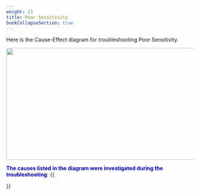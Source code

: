 ```yaml
---
weight: 21
title: Poor Sensitivity
bookCollapseSection: true
---
```


Here is the Cause-Effect diagram for troubleshooting Poor Sensitivity.  

<img width ="540" height= "300" src = "/docs/images/" class = "center"/>



**<font color = "#0000a7">The causes listed in the diagram were investigated during the troubleshooting</font>**:
{{<section>}}
